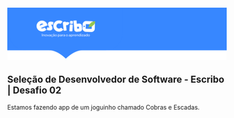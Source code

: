 ![logoTop](./img_readme/logoTop.png)

##  Seleção de Desenvolvedor de Software - Escribo | Desafio 02
Estamos fazendo app de um joguinho chamado Cobras e Escadas.



